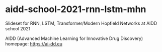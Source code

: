 # aidd-school-2021-rnn-lstm-mhn
Slideset for RNN, LSTM, Transformer/Modern Hopfield Networks at AIDD school 2021

AIDD (Advanced Machine Learning for Innovative Drug Discovery) homepage: https://ai-dd.eu
